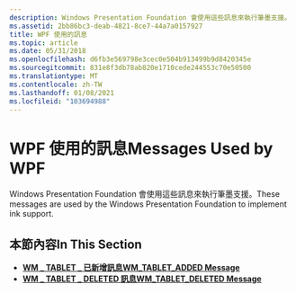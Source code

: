 ```yaml
---
description: Windows Presentation Foundation 會使用這些訊息來執行筆墨支援。
ms.assetid: 2bb86bc3-deab-4821-8ce7-44a7a0157927
title: WPF 使用的訊息
ms.topic: article
ms.date: 05/31/2018
ms.openlocfilehash: d6fb3e569798e3cec0e504b913499b9d8420345e
ms.sourcegitcommit: 831e8f3db78ab820e1710cede244553c70e50500
ms.translationtype: MT
ms.contentlocale: zh-TW
ms.lasthandoff: 01/08/2021
ms.locfileid: "103694988"
---
```

# <a name="messages-used-by-wpf"></a><span data-ttu-id="00a0a-103">WPF 使用的訊息</span><span class="sxs-lookup"><span data-stu-id="00a0a-103">Messages Used by WPF</span></span>

<span data-ttu-id="00a0a-104">Windows Presentation Foundation 會使用這些訊息來執行筆墨支援。</span><span class="sxs-lookup"><span data-stu-id="00a0a-104">These messages are used by the Windows Presentation Foundation to implement ink support.</span></span>

## <a name="in-this-section"></a><span data-ttu-id="00a0a-105">本節內容</span><span class="sxs-lookup"><span data-stu-id="00a0a-105">In This Section</span></span>

-   [<span data-ttu-id="00a0a-106">**WM \_ TABLET \_ 已新增訊息**</span><span class="sxs-lookup"><span data-stu-id="00a0a-106">**WM\_TABLET\_ADDED Message**</span></span>](wm-tablet-added.md)
-   [<span data-ttu-id="00a0a-107">**WM \_ TABLET \_ DELETED 訊息**</span><span class="sxs-lookup"><span data-stu-id="00a0a-107">**WM\_TABLET\_DELETED Message**</span></span>](wm-tablet-deleted.md)

 

 



